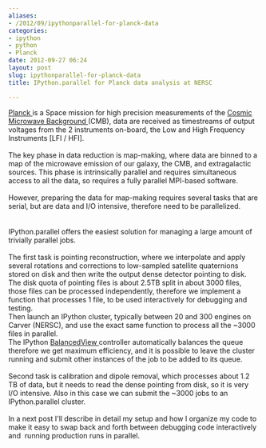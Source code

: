 ```yaml
---
aliases:
- /2012/09/ipythonparallel-for-planck-data
categories:
- ipython
- python
- Planck
date: 2012-09-27 06:24
layout: post
slug: ipythonparallel-for-planck-data
title: IPython.parallel for Planck data analysis at NERSC

---
```


<a href="http://www.esa.int/planck">
 Planck
</a>
is a Space mission for high precision measurements of the
<a href="http://en.wikipedia.org/wiki/Cosmic_microwave_background_radiation">
 Cosmic Microwave Background
</a>
(CMB), data are received as timestreams of output voltages from the 2 instruments on-board, the Low and High Frequency Instruments [LFI / HFI].
<br/>
<br/>
The key phase in data reduction is map-making, where data are binned to a map of the microwave emission of our galaxy, the CMB, and extragalactic sources. This phase is intrinsically parallel and requires simultaneous access to all the data, so requires a fully parallel MPI-based software.
<br/>
<br/>
However, preparing the data for map-making requires several tasks that are serial, but are data and I/O intensive, therefore need to be parallelized.
<br/>
<br/>
<a name="more">
</a>
<br/>
IPython.parallel offers the easiest solution for managing a large amount of trivially parallel jobs.
<br/>
<br/>
The first task is pointing reconstruction, where we interpolate and apply several rotations and corrections to low-sampled satellite quaternions stored on disk and then write the output dense detector pointing to disk.
<br/>
The disk quota of pointing files is about 2.5TB split in about 3000 files, those files can be processed independently, therefore we implement a function that processes 1 file, to be used interactively for debugging and testing.
<br/>
Then launch an IPython cluster, typically between 20 and 300 engines on Carver (NERSC), and use the exact same function to process all the ~3000 files in parallel.
<br/>
The IPython
<a href="http://ipython.org/ipython-doc/dev/api/generated/IPython.parallel.client.view.html?highlight=apply_async#IPython.parallel.client.view.LoadBalancedView">
 BalancedView
</a>
controller automatically balances the queue therefore we get maximum efficiency, and it is possible to leave the cluster running and submit other instances of the job to be added to its queue.
<br/>
<br/>
Second task is calibration and dipole removal, which processes about 1.2 TB of data, but it needs to read the dense pointing from disk, so it is very I/O intensive. Also in this case we can submit the ~3000 jobs to an IPython.parallel cluster.
<br/>
<br/>
In a next post I'll describe in detail my setup and how I organize my code to make it easy to swap back and forth between debugging code interactively and  running production runs in parallel.
